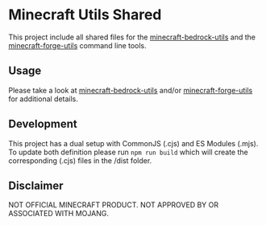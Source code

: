 # Minecraft Utils Shared

This project include all shared files for the
[minecraft-bedrock-utils][minecraft-bedrock-utils] and the
[minecraft-forge-utils][minecraft-forge-utils] command line tools.

## Usage

Please take a look at [minecraft-bedrock-utils][minecraft-bedrock-utils] and/or
[minecraft-forge-utils][minecraft-forge-utils] for additional details.

## Development

This project has a dual setup with CommonJS (.cjs) and ES Modules (.mjs).
To update both definition please run `npm run build` which will create the
corresponding (.cjs) files in the /dist folder.

## Disclaimer

NOT OFFICIAL MINECRAFT PRODUCT. NOT APPROVED BY OR ASSOCIATED WITH MOJANG.

[minecraft-bedrock-utils]:
  https://github.com/MarkusBordihn/minecraft-bedrock-utils
[minecraft-forge-utils]: https://github.com/MarkusBordihn/minecraft-forge-utils

